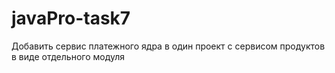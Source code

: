 # javaPro-task7
Добавить сервис платежного ядра в один проект с сервисом продуктов в виде отдельного модуля
